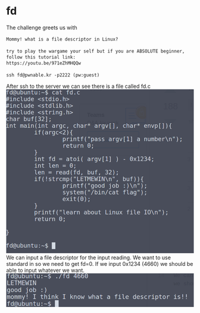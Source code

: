 <h1>fd</h1>
<p>The challenge greets us with</p>

```
Mommy! what is a file descriptor in Linux?

try to play the wargame your self but if you are ABSOLUTE beginner, follow this tutorial link:
https://youtu.be/971eZhMHQQw

ssh fd@pwnable.kr -p2222 (pw:guest)
```
After ssh to the server we can see there is a file called fd.c
![Alt text](image.png?raw=true)
We can input a file descriptor for the input reading. We want to use standard in so we need to get fd=0. If we input 0x1234 (4660) we should be able to input whatever we want.
![Alt text](image2.png?raw=true)
